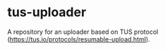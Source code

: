 # tus-uploader

A repository for an uploader based on TUS protocol (https://tus.io/protocols/resumable-upload.html).

